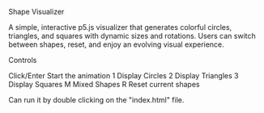 Shape Visualizer

A simple, interactive p5.js visualizer that generates colorful circles, triangles, and squares with dynamic sizes and rotations. Users can switch between shapes, reset, and enjoy an evolving visual experience.

Controls

Click/Enter	    Start the animation
1	              Display Circles
2	              Display Triangles
3	              Display Squares
M	              Mixed Shapes
R	              Reset current shapes

Can run it by double clicking on the "index.html" file.
